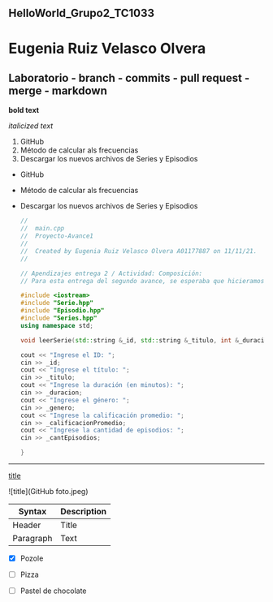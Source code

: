 ## HelloWorld_Grupo2_TC1033
# Eugenia Ruiz Velasco Olvera
## Laboratorio - branch - commits  - pull request - merge - markdown


**bold text**

*italicized text*

1. GitHub
2. Método de calcular als frecuencias
3. Descargar los nuevos archivos de Series y Episodios

- GitHub
- Método de calcular als frecuencias
- Descargar los nuevos archivos de Series y Episodios

	```` c++
  //
  //  main.cpp
  //  Proyecto-Avance1
  //
  //  Created by Eugenia Ruiz Velasco Olvera A01177887 on 11/11/21.
  //

  // Apendizajes entrega 2 / Actividad: Composición:
  // Para esta entrega del segundo avance, se esperaba que hicieramos una composición de Episodio con Serie. A primera instancia pensé que no iba a batallar tanto pero si tuve algunas complicaciones que con asesoría pude ir comprendiendo. Analizar el funcionamiento de las diferentes partes del código fue mucho más sencillo el comprendimiento junto con varios ejemplos de prueba para entender mejor como funcionaba. Aprendí el excelente uso de composicón al momento de hacer códigos que involucren varias clases y como se pueden entrelazar entre sí y poder tener miembros de una clase en otra.

  #include <iostream>
  #include "Serie.hpp"
  #include "Episodio.hpp"
  #include "Series.hpp"
  using namespace std;

  void leerSerie(std::string &_id, std::string &_titulo, int &_duracion, std::string &_genero, double &_calificacionPromedio, int &_cantEpisodios){
    
    cout << "Ingrese el ID: ";
    cin >> _id;
    cout << "Ingrese el título: ";
    cin >> _titulo;
    cout << "Ingrese la duración (en minutos): ";
    cin >> _duracion;
    cout << "Ingrese el género: ";
    cin >> _genero;
    cout << "Ingrese la calificación promedio: ";
    cin >> _calificacionPromedio;
    cout << "Ingrese la cantidad de episodios: ";
    cin >> _cantEpisodios;
    
    }
  
  ````
  
  
  
----
  
[title](https://www.markdownguide.org/cheat-sheet/)
  
![title](GitHub foto.jpeg)
  
  
  
| Syntax | Description |
| ----------- | ----------- |
| Header | Title |
| Paragraph | Text |

- [x] Pozole
- [ ] Pizza
- [ ] Pastel de chocolate
  
  
  
